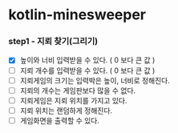# kotlin-minesweeper

### step1 - 지뢰 찾기(그리기)
* [x] 높이와 너비 입력받을 수 있다. ( 0 보다 큰 값 )
* [ ] 지뢰 개수를 입력받을 수 있다. ( 0 보다 큰 값 )
* [ ] 지뢰게임의 크기는 입력박은 높이, 너비로 정해진다.
* [ ] 지뢰의 개수는 게임판보다 많을 수 없다.
* [ ] 지뢰게임은 지뢰 위치를 가지고 있다.
* [ ] 지뢰 위치는 랜덤하게 정해진다.
* [ ] 게임화면을 출력할 수 있다.